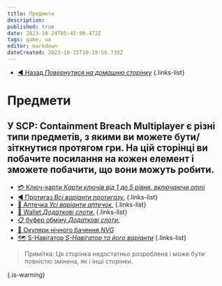 ```yaml
---
title: Предмети 
description: 
published: true
date: 2023-10-24T05:45:00.472Z
tags: game, ua
editor: markdown
dateCreated: 2023-10-15T10:19:56.739Z
---
```



- [:arrow_backward: Назад *Повернутися на домашню сторінку*](/uk/home)
{.links-list}
# Предмети
У SCP: Containment Breach Multiplayer є різні типи предметів, з якими ви можете бути/зіткнутися протягом гри. На цій сторінці ви побачите посилання на кожен елемент і зможете побачити, що вони можуть робити.
---
- [:credit_card: Ключ-карти *Карти ключів від 1 до 5 рівня, включаючи omni*](/uk/game/items/item)
- [:arrow_backward: Протигаз *Всі варіанти протигазу.*](/uk/game/items/gas-mask)
{.links-list}
- [:hospital: Аптечка *Усі варіанти аптечок.*](/uk/game/items/first-aid-kit)
{.links-list}
- [:briefcase: Wallet *Додаткові слоти.*](/uk/game/items/Wallet)
{.links-list}
- [:clipboard: буфер обміну *Додаткові слоти.*](/uk/game/items/clipboard)
- [🥽 Окуляри нічного бачення *NVG*](/uk/game/items/nvg)
- [🗺️ S-Навігатор *S-Навігатор та його варіанти*](/uk/game/items/SNAV)
{.links-list}
> Примітка: Ця сторінка недостатньо розроблена і може бути повністю змінена, як і інші сторінки.

{.is-warning}









